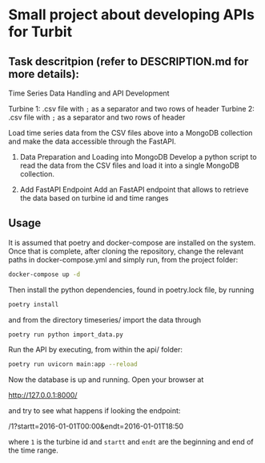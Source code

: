 # Small project about developing APIs for Turbit

## Task descritpion (refer to DESCRIPTION.md for more details):
Time Series Data Handling and API Development

Turbine 1: .csv file with `;` as a separator and two rows of header
Turbine 2: .csv file with `;` as a separator and two rows of header

Load time series data from the CSV files above into a MongoDB collection and make the data accessible through the FastAPI.

1. Data Preparation and Loading into MongoDB
Develop a python script to read the data from the CSV files and load it into a single MongoDB collection.

2. Add FastAPI Endpoint
Add an FastAPI endpoint that allows to retrieve the data based on turbine id and time ranges


## Usage

It is assumed that poetry and docker-compose are installed on the system. Once that is complete, after cloning the repository, change the relevant paths in docker-compose.yml and simply run, from the project folder:

```bash
docker-compose up -d
```

Then install the python dependencies, found in poetry.lock file, by running

```bash
poetry install
```

and from the directory timeseries/ import the data through

```bash
poetry run python import_data.py
```

Run the API by executing, from within the api/ folder:


```bash
poetry run uvicorn main:app --reload
```

Now the database is up and running. Open your browser at

http://127.0.0.1:8000/

and try to see what happens if looking the endpoint:

/1?startt=2016-01-01T00:00&endt=2016-01-01T18:50

where `1` is the turbine id and `startt` and `endt` are the beginning and end of the time range.

